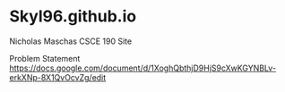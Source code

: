 # Skyl96.github.io
Nicholas Maschas CSCE 190 Site

Problem Statement
https://docs.google.com/document/d/1XoghQbthjD9HjS9cXwKGYNBLv-erkXNp-8X1QvOcvZg/edit
